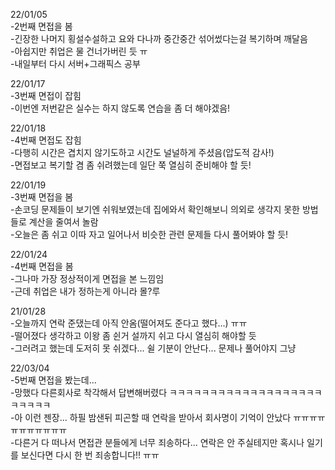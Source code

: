 22/01/05  
-2번째 면접을 봄  
-긴장한 나머지 횡설수설하고 요와 다나까 중간중간 섞어썼다는걸 복기하며 깨달음  
-아쉽지만 취업은 물 건너가버린 듯 ㅠ  
-내일부터 다시 서버+그래픽스 공부  

22/01/17  
-3번째 면접이 잡힘  
-이번엔 저번같은 실수는 하지 않도록 연습을 좀 더 해야겠음!  

22/01/18  
-4번째 면접도 잡힘  
-다행히 시간은 겹치지 않기도하고 시간도 널널하게 주셨음(압도적 감사!)  
-면접보고 복기할 겸 좀 쉬려했는데 일단 쭉 열심히 준비해야 할 듯!  

22/01/19  
-3번째 면접을 봄  
-손코딩 문제들이 보기엔 쉬워보였는데 집에와서 확인해보니 의외로 생각지 못한 방법들로 계산을 줄여서 놀람  
-오늘은 좀 쉬고 이따 자고 일어나서 비슷한 관련 문제들 다시 풀어봐야 할 듯!  

22/01/24  
-4번째 면접을 봄  
-그나마 가장 정상적이게 면접을 본 느낌임  
-근데 취업은 내가 정하는게 아니라 몰?루  

21/01/28  
-오늘까지 연락 준댔는데 아직 안옴(떨어져도 준다고 했다...) ㅠㅠ  
-떨어졌다 생각하고 이왕 좀 쉰거 설까지 쉬고 다시 열심히 해야할 듯  
-그러려고 했는데 도저히 못 쉬겠다... 쉴 기분이 안난다... 문제나 풀어야지 그냥  

22/03/04  
-5번째 면접을 봤는데...  
-망했다 다른회사로 착각해서 답변해버렸다 ㅋㅋㅋㅋㅋㅋㅋㅋㅋㅋㅋㅋㅋㅋㅋㅋㅋㅋㅋㅋㅋㅋㅋㅋ  
-아 이런 젠장... 하필 밤샌뒤 피곤할 때 연락을 받아서 회사명이 기억이 안났다 ㅠㅠㅠㅠㅠㅠㅠㅠㅠㅠㅠ  
-다른거 다 떠나서 면접관 분들에게 너무 죄송하다... 연락은 안 주실테지만 혹시나 일기를 보신다면 다시 한 번 죄송합니다!! ㅠㅠ  
